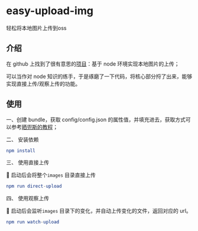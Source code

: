 # easy-upload-img
轻松将本地图片上传到oss

## 介绍

在 github 上找到了很有意思的[项目](https://github.com/a1029563229/plugins)：基于 node 环境实现本地图片的上传；  

可以当作对 node 知识的练手，于是琢磨了一下代码，将核心部分捋了出来，能够实现直接上传/观察上传的功能。

## 使用

一、创建 bundle，获取 config/config.json 的属性值，并填充进去，获取方式可以参考[晒兜斯的教程](https://github.com/a1029563229/Blogs/tree/master/Plugins/Upload)；

二、 安装依赖
```elm
npm install
```

三、 使用直接上传  

:star2:  启动后会将整个`images` 目录直接上传
```elm
npm run direct-upload
```


四、 使用观察上传  

:star2: 启动后会监听`images` 目录下的变化，并自动上传变化的文件，返回对应的 url。
```elm
npm run watch-upload
```

